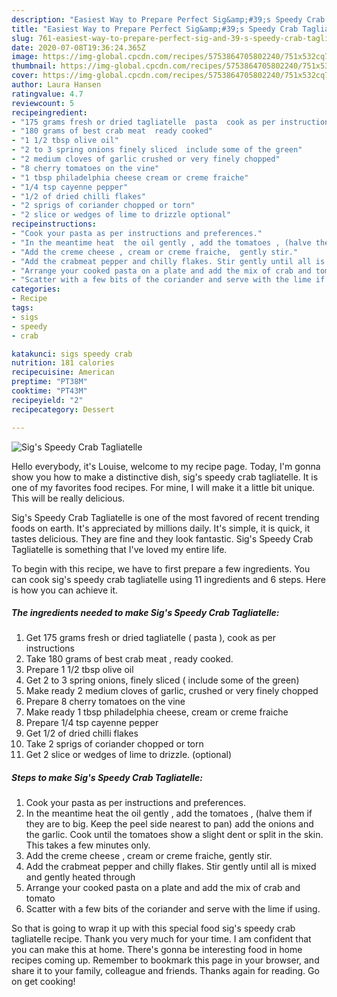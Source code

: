 ```yaml
---
description: "Easiest Way to Prepare Perfect Sig&amp;#39;s Speedy Crab Tagliatelle"
title: "Easiest Way to Prepare Perfect Sig&amp;#39;s Speedy Crab Tagliatelle"
slug: 761-easiest-way-to-prepare-perfect-sig-and-39-s-speedy-crab-tagliatelle
date: 2020-07-08T19:36:24.365Z
image: https://img-global.cpcdn.com/recipes/5753864705802240/751x532cq70/sigs-speedy-crab-tagliatelle-recipe-main-photo.jpg
thumbnail: https://img-global.cpcdn.com/recipes/5753864705802240/751x532cq70/sigs-speedy-crab-tagliatelle-recipe-main-photo.jpg
cover: https://img-global.cpcdn.com/recipes/5753864705802240/751x532cq70/sigs-speedy-crab-tagliatelle-recipe-main-photo.jpg
author: Laura Hansen
ratingvalue: 4.7
reviewcount: 5
recipeingredient:
- "175 grams fresh or dried tagliatelle  pasta  cook as per instructions"
- "180 grams of best crab meat  ready cooked"
- "1 1/2 tbsp olive oil"
- "2 to 3 spring onions finely sliced  include some of the green"
- "2 medium cloves of garlic crushed or very finely chopped"
- "8 cherry tomatoes on the vine"
- "1 tbsp philadelphia cheese cream or creme fraiche"
- "1/4 tsp cayenne pepper"
- "1/2 of dried chilli flakes"
- "2 sprigs of coriander chopped or torn"
- "2 slice or wedges of lime to drizzle optional"
recipeinstructions:
- "Cook your pasta as per instructions and preferences."
- "In the meantime heat  the oil gently , add the tomatoes , (halve them if they are to big.  Keep the peel side nearest to pan) add the onions and the garlic. Cook until the tomatoes show a slight dent or split in the skin. This takes a few minutes only."
- "Add the creme cheese , cream or creme fraiche,  gently stir."
- "Add the crabmeat pepper and chilly flakes. Stir gently until all is mixed and gently heated through"
- "Arrange your cooked pasta on a plate and add the mix of crab and tomato"
- "Scatter with a few bits of the coriander and serve with the lime if using."
categories:
- Recipe
tags:
- sigs
- speedy
- crab

katakunci: sigs speedy crab 
nutrition: 181 calories
recipecuisine: American
preptime: "PT38M"
cooktime: "PT43M"
recipeyield: "2"
recipecategory: Dessert

---
```



![Sig&#39;s Speedy Crab Tagliatelle](https://img-global.cpcdn.com/recipes/5753864705802240/751x532cq70/sigs-speedy-crab-tagliatelle-recipe-main-photo.jpg)

Hello everybody, it's Louise, welcome to my recipe page. Today, I'm gonna show you how to make a distinctive dish, sig&#39;s speedy crab tagliatelle. It is one of my favorites food recipes. For mine, I will make it a little bit unique. This will be really delicious.

Sig&#39;s Speedy Crab Tagliatelle is one of the most favored of recent trending foods on earth. It's appreciated by millions daily. It's simple, it is quick, it tastes delicious. They are fine and they look fantastic. Sig&#39;s Speedy Crab Tagliatelle is something that I've loved my entire life.




To begin with this recipe, we have to first prepare a few ingredients. You can cook sig&#39;s speedy crab tagliatelle using 11 ingredients and 6 steps. Here is how you can achieve it.

<!--inarticleads1-->

##### The ingredients needed to make Sig&#39;s Speedy Crab Tagliatelle:

1. Get 175 grams fresh or dried tagliatelle ( pasta ), cook as per instructions
1. Take 180 grams of best crab meat , ready cooked.
1. Prepare 1 1/2 tbsp olive oil
1. Get 2 to 3 spring onions, finely sliced ( include some of the green)
1. Make ready 2 medium cloves of garlic, crushed or very finely chopped
1. Prepare 8 cherry tomatoes on the vine
1. Make ready 1 tbsp philadelphia cheese, cream or creme fraiche
1. Prepare 1/4 tsp cayenne pepper
1. Get 1/2 of dried chilli flakes
1. Take 2 sprigs of coriander chopped or torn
1. Get 2 slice or wedges of lime to drizzle. (optional)




<!--inarticleads2-->

##### Steps to make Sig&#39;s Speedy Crab Tagliatelle:

1. Cook your pasta as per instructions and preferences.
1. In the meantime heat  the oil gently , add the tomatoes , (halve them if they are to big.  Keep the peel side nearest to pan) add the onions and the garlic. Cook until the tomatoes show a slight dent or split in the skin. This takes a few minutes only.
1. Add the creme cheese , cream or creme fraiche,  gently stir.
1. Add the crabmeat pepper and chilly flakes. Stir gently until all is mixed and gently heated through
1. Arrange your cooked pasta on a plate and add the mix of crab and tomato
1. Scatter with a few bits of the coriander and serve with the lime if using.




So that is going to wrap it up with this special food sig&#39;s speedy crab tagliatelle recipe. Thank you very much for your time. I am confident that you can make this at home. There's gonna be interesting food in home recipes coming up. Remember to bookmark this page in your browser, and share it to your family, colleague and friends. Thanks again for reading. Go on get cooking!
